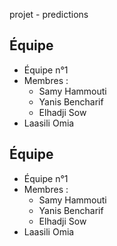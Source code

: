 projet - predictions

## Équipe
- Équipe n°1
- Membres :
  - Samy Hammouti
  - Yanis Bencharif
  - Elhadji Sow
 - Laasili Omia

## Équipe
- Équipe n°1
- Membres :
  - Samy Hammouti
  - Yanis Bencharif
  - Elhadji Sow
 - Laasili Omia
